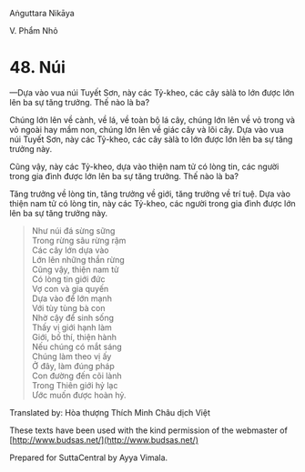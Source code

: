 Aṅguttara Nikāya

V. Phẩm Nhỏ

# 48. Núi

—Dựa vào vua núi Tuyết Sơn, này các Tỷ-kheo, các cây sàlà to lớn được lớn lên ba sự tăng trưởng. Thế nào là ba?

Chúng lớn lên về cành, về lá, về toàn bộ lá cây, chúng lớn lên về vỏ trong và vỏ ngoài hay mầm non, chúng lớn lên về giác cây và lõi cây. Dựa vào vua núi Tuyết Sơn, này các Tỷ-kheo, các cây sàlà to lớn được lớn lên ba sự tăng trưởng này.

Cũng vậy, này các Tỷ-kheo, dựa vào thiện nam tử có lòng tin, các người trong gia đình được lớn lên ba sự tăng trưởng. Thế nào là ba?

Tăng trưởng về lòng tin, tăng trưởng về giới, tăng trưởng về trí tuệ. Dựa vào thiện nam tử có lòng tin, này các Tỷ-kheo, các người trong gia đình được lớn lên ba sự tăng trưởng này.

> Như núi đá sừng sững  
> Trong rừng sâu rừng rậm  
> Các cây lớn dựa vào  
> Lớn lên những thần rừng  
> Cũng vậy, thiện nam tử  
> Có lòng tin giới đức  
> Vợ con và gia quyến  
> Dựa vào để lớn mạnh  
> Với tùy tùng bà con  
> Nhờ cậy để sinh sống  
> Thấy vị giới hạnh làm  
> Giới, bố thí, thiện hành  
> Nếu chúng có mắt sáng  
> Chúng làm theo vị ấy  
> Ở đây, làm đúng pháp  
> Con đường đến cõi lành  
> Trong Thiên giới hỷ lạc  
> Ước muốn được hoàn hỷ.

Translated by: Hòa thượng Thích Minh Châu dịch Việt

These texts have been used with the kind permission of the webmaster of [http://www.budsas.net/](http://www.budsas.net/)

Prepared for SuttaCentral by Ayya Vimala.